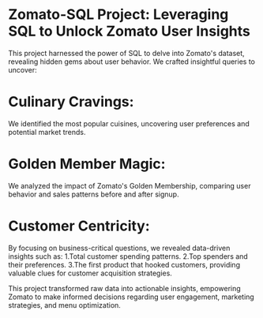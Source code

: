 # Zomato-SQL Project: Leveraging SQL to Unlock Zomato User Insights

This project harnessed the power of SQL to delve into Zomato's dataset, revealing hidden gems about user behavior. We crafted insightful queries to uncover:

# Culinary Cravings: 
We identified the most popular cuisines, uncovering user preferences and potential market trends.
# Golden Member Magic: 
We analyzed the impact of Zomato's Golden Membership, comparing user behavior and sales patterns before and after signup.
# Customer Centricity: 
By focusing on business-critical questions, we revealed data-driven insights such as:
1.Total customer spending patterns.
2.Top spenders and their preferences.
3.The first product that hooked customers, providing valuable clues for customer acquisition strategies.

This project transformed raw data into actionable insights, empowering Zomato to make informed decisions regarding user engagement, marketing strategies, and menu optimization.
